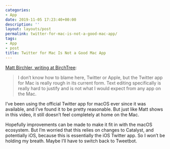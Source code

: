 ```yaml
---
categories:
- App
date: 2019-11-05 17:23:40+00:00
description: ''
layout: layouts/post
permalink: twitter-for-mac-is-not-a-good-mac-app/
tags:
- App
- post
title: Twitter for Mac Is Not a Good Mac App
---
```


<p><a href="https://birchtree.me/blog/twitter-for-mac-is-not-a-good-mac-app/">Matt Birchler, writing at BirchTree</a>:</p>
<blockquote><p>
  I don’t know how to blame here, Twitter or Apple, but the Twitter app for Mac is really rough in its current form. Text editing specifically is really hard to justify and is not what I would expect from any app on the Mac.
</p></blockquote>
<p>I’ve been using the official Twitter app for macOS ever since it was available, and I’ve found it to be pretty reasonable. But just like Matt shows in this video, it still doesn’t feel completely at home on the Mac.</p>
<p>Hopefully improvements can be made to make it fit in with the macOS ecosystem. But I’m worried that this relies on changes to Catalyst, and potentially iOS, because this is essentially the iOS Twitter app. So I won’t be holding my breath. Maybe I’ll have to switch back to Tweetbot.</p>